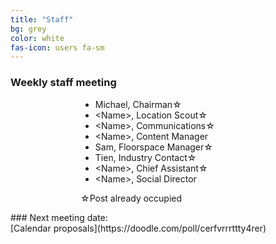 ```yaml
---
title: "Staff"
bg: grey
color: white
fas-icon: users fa-sm
---
```


### Weekly staff meeting
<div>
    <div style='width: 20em; margin-left: auto; margin-right: auto;'>
        <ul>
            <li>Michael, Chairman&star;</li>
            <li>&lt;Name&gt;, Location Scout&star;</li>
            <li>&lt;Name&gt;, Communications&star;</li>
            <li>&lt;Name&gt;, Content Manager</li>
            <li>Sam, Floorspace Manager&star;</li>
            <li>Tien, Industry Contact&star;</li>
            <li>&lt;Name&gt;, Chief Assistant&star;</li>
            <li>&lt;Name&gt;, Social Director</li>
        </ul>
        <p>&star;Post already occupied</p>
    </div>
</div>
### Next meeting date:<br />[Calendar proposals](https://doodle.com/poll/cerfvrrrttty4rer)
